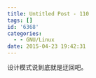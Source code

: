 ```yaml
---
title: Untitled Post - 110
tags: []
id: '6368'
categories:
  - - GNU/Linux
date: 2015-04-23 19:42:31
---
```


设计模式说到底就是迂回吧。